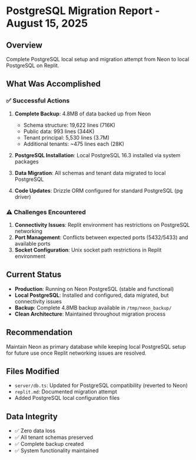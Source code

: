 # PostgreSQL Migration Report - August 15, 2025

## Overview
Complete PostgreSQL local setup and migration attempt from Neon to local PostgreSQL on Replit.

## What Was Accomplished

### ✅ Successful Actions
1. **Complete Backup**: 4.8MB of data backed up from Neon
   - Schema structure: 19,622 lines (716K)
   - Public data: 993 lines (344K)  
   - Tenant principal: 5,530 lines (3.7M)
   - Additional tenants: ~475 lines each (28K)

2. **PostgreSQL Installation**: Local PostgreSQL 16.3 installed via system packages
3. **Data Migration**: All schemas and tenant data migrated to local PostgreSQL
4. **Code Updates**: Drizzle ORM configured for standard PostgreSQL (pg driver)

### ⚠️ Challenges Encountered
1. **Connectivity Issues**: Replit environment has restrictions on PostgreSQL networking
2. **Port Management**: Conflicts between expected ports (5432/5433) and available ports
3. **Socket Configuration**: Unix socket path restrictions in Replit environment

## Current Status
- **Production**: Running on Neon PostgreSQL (stable and functional)
- **Local PostgreSQL**: Installed and configured, data migrated, but connectivity issues
- **Backup**: Complete 4.8MB backup available in `/tmp/neon_backup/`
- **Clean Architecture**: Maintained throughout migration process

## Recommendation
Maintain Neon as primary database while keeping local PostgreSQL setup for future use once Replit networking issues are resolved.

## Files Modified
- `server/db.ts`: Updated for PostgreSQL compatibility (reverted to Neon)
- `replit.md`: Documented migration attempt
- Added PostgreSQL local configuration files

## Data Integrity
- ✅ Zero data loss
- ✅ All tenant schemas preserved  
- ✅ Complete backup created
- ✅ System functionality maintained

